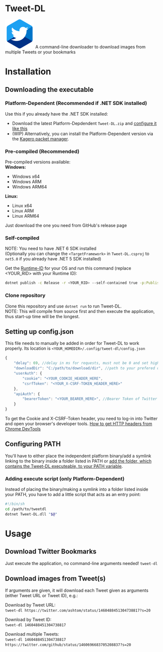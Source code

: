 # Tweet-DL
<img src="/.github/TweetDL.png" width="96px" />
A command-line downloader to download images from multiple Tweets or your bookmarks

# Installation
## Downloading the executable
### Platform-Dependent (Recommended if .NET SDK installed)
Use this if you already have the .NET SDK installed:
* Download the latest Platform-Depdendent `Tweet-DL.zip` and [configure it like this](#adding-execute-script-only-platform-dependent)
* (WIP) Alternatively, you can install the Platform-Dependent version via the [Kagero packet manager](https://github.com/Stridsvagn69420/Kagero).

### Pre-compiled (Recommended)
Pre-compiled versions available:  
__Windows:__
* Windows x64
* Windows ARM
* Windows ARM64

__Linux:__
* Linux x64
* Linux ARM
* Linux ARM64

Just download the one you need from GitHub's release page

### Self-compiled
NOTE: You need to have .NET 6 SDK installed  
(Optionally you can change the `<TargetFramework>` in `Tweet-DL.csproj` to `net5.0` if you already have .NET 5 SDK installed)

Get the [Runtime-ID](https://docs.microsoft.com/en-us/dotnet/core/rid-catalog) for your OS and run this command (replace <YOUR_RID> with your Runtime ID):
```sh
dotnet publish -c Release -r <YOUR_RID> --self-contained true -p:PublishSingleFile=true -p:IncludeAllContentForSelfExtract=true -p:PublishTrimmed=True -p:TrimMode=CopyUsed
```

### Clone repository
Clone this repository and use `dotnet run` to run Tweet-DL.  
NOTE: This will compile from source first and then execute the application, thus start-up time will be the longest.

## Setting up config.json
This file needs to manually be added in order for Tweet-DL to work properly. Its location is `<YOUR_HOMEDIR>/.config/tweet-dl/config.json`
```js
{
	"delay": 69, //delay in ms for requests, must not be 0 and set higher if download fails
	"downloadDir": "C:/path/to/download/dir", //path to your prefered download folder
	"userAuth": {
		"cookie": "<YOUR_COOKIE_HEADER_HERE",
		"csrfToken": "<YOUR_X-CSRF-TOKEN_HEADER_HERE>"
	},
	"apiAuth": {
		"bearerToken": "<YOUR_BEARER_HERE>", //Bearer Token of Twitter API Application
	}
}
```
To get the Cookie and X-CSRF-Token header, you need to log-in into Twitter and open your browser's developer tools.
[How to get HTTP headers from Chrome DevTools](https://stackoverflow.com/questions/4423061/how-can-i-view-http-headers-in-google-chrome)

## Configuring PATH
You'll have to either place the independent platform binary/add a symlink linking to the binary inside a folder listed in PATH or [add the folder, which contains the Tweet-DL executeable, to your PATH variable](https://gist.github.com/nex3/c395b2f8fd4b02068be37c961301caa7).

### Adding execute script (only Platform-Dependent)
Instead of placing the binary/making a symlink into a folder listed inside your PATH, you have to add a little script that acts as an entry point:
```sh
#!/bin/sh
cd /path/to/tweetdl
dotnet Tweet-DL.dll "$@"
```

# Usage
## Download Twitter Bookmarks
Just execute the application, no command-line arguments needed!
`tweet-dl`

## Download images from Tweet(s)
If arguments are given, it will download each Tweet given as arguments (either Tweet URL or Tweet ID), e.g.:

Download by Tweet URL:  
`tweet-dl https://twitter.com/ashtom/status/1460488451304738817?s=20`

Download by Tweet ID:  
`tweet-dl 1460488451304738817`

Download multiple Tweets:  
`tweet-dl 1460488451304738817 https://twitter.com/github/status/1460696683705208837?s=20`
